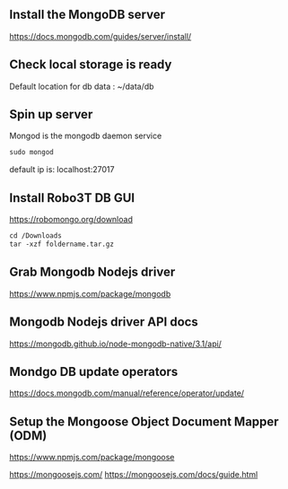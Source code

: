 ## Install the MongoDB server

https://docs.mongodb.com/guides/server/install/

## Check local storage is ready

Default location for db data :
~/data/db

## Spin up server

Mongod is the mongodb daemon service

```html
sudo mongod
```
default ip is:
localhost:27017

## Install Robo3T DB GUI
https://robomongo.org/download

```html
cd /Downloads
tar -xzf foldername.tar.gz
```

## Grab Mongodb Nodejs driver
https://www.npmjs.com/package/mongodb

## Mongodb Nodejs driver API docs
https://mongodb.github.io/node-mongodb-native/3.1/api/

## Mondgo DB update operators
https://docs.mongodb.com/manual/reference/operator/update/

## Setup the Mongoose Object Document Mapper (ODM)
https://www.npmjs.com/package/mongoose

https://mongoosejs.com/
https://mongoosejs.com/docs/guide.html

